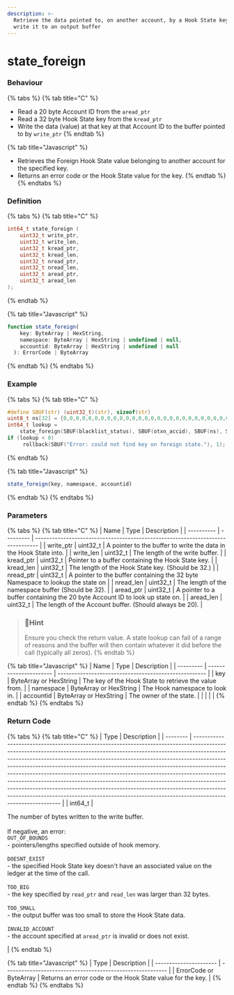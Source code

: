 ```yaml
---
description: >-
  Retrieve the data pointed to, on another account, by a Hook State key and
  write it to an output buffer
---
```


# state\_foreign

### Behaviour

{% tabs %}
{% tab title="C" %}
* Read a 20 byte Account ID from the `aread_ptr`
* Read a 32 byte Hook State key from the `kread_ptr`
* Write the data (value) at that key at that Account ID to the buffer pointed to by `write_ptr`
{% endtab %}

{% tab title="Javascript" %}
* Retrieves the Foreign Hook State value belonging to another account for the specified key.
* Returns an error code or the Hook State value for the key.
{% endtab %}
{% endtabs %}

### Definition

{% tabs %}
{% tab title="C" %}
```c
int64_t state_foreign (
    uint32_t write_ptr,
    uint32_t write_len,
    uint32_t kread_ptr,
    uint32_t kread_len,
    uint32_t nread_ptr,
    uint32_t nread_len,
    uint32_t aread_ptr,
    uint32_t aread_len  
);
```
{% endtab %}

{% tab title="Javascript" %}
```javascript
function state_foreign(
    key: ByteArray | HexString,
    namespace: ByteArray | HexString | undefined | null,
    accountid: ByteArray | HexString | undefined | null
  ): ErrorCode | ByteArray
```
{% endtab %}
{% endtabs %}



### Example

{% tabs %}
{% tab title="C" %}
```c
#define SBUF(str) (uint32_t)(str), sizeof(str)
uint8_t ns[32] = {0,0,0,0,0,0,0,0,0,0,0,0,0,0,0,0,0,0,0,0,0,0,0,0,0,0,0,0,0,0,0,0};
int64_t lookup =
    state_foreign(SBUF(blacklist_status), SBUF(otxn_accid), SBUF(ns), SBUF(blacklist_accid));
if (lookup < 0)
     rollback(SBUF("Error: could not find key on foreign state."), 1);
```
{% endtab %}

{% tab title="Javascript" %}
```javascript
state_foreign(key, namespace, accountid)
```
{% endtab %}
{% endtabs %}



### Parameters

{% tabs %}
{% tab title="C" %}
| Name       | Type      | Description                                                                     |
| ---------- | --------- | ------------------------------------------------------------------------------- |
| write\_ptr | uint32\_t | A pointer to the buffer to write the data in the Hook State into.               |
| write\_len | uint32\_t | The length of the write buffer.                                                 |
| kread\_ptr | uint32\_t | Pointer to a buffer containing the Hook State key.                              |
| kread\_len | uint32\_t | The length of the Hook State key. (Should be 32.)                               |
| nread\_ptr | uint32\_t | A pointer to the buffer containing the 32 byte Namespace to lookup the state on |
| nread\_len | uint32\_t | The length of the namespace buffer (Should be 32).                              |
| aread\_ptr | uint32\_t | A pointer to a buffer containing the 20 byte Account ID to look up state on.    |
| aread\_len | uint32\_t | The length of the Account buffer. (Should always be 20).                        |

> ### 📘Hint
>
> Ensure you check the return value. A state lookup can fail of a range of reasons and the buffer will then contain whatever it did before the call (typically all zeros).
{% endtab %}

{% tab title="Javascript" %}
| Name      | Type                   | Description                                           |
| --------- | ---------------------- | ----------------------------------------------------- |
| key       | ByteArray or HexString | The key of the Hook State to retrieve the value from. |
| namespace | ByteArray or HexString | The Hook namespace to look in.                        |
| accountid | ByteArray or HexString | The owner of the state.                               |
|           |                        |                                                       |
{% endtab %}
{% endtabs %}



### Return Code

{% tabs %}
{% tab title="C" %}
| Type     | Description                                                                                                                                                                                                                                                                                                                                                                                                                                                                                                                                                                                                                                                                    |
| -------- | ------------------------------------------------------------------------------------------------------------------------------------------------------------------------------------------------------------------------------------------------------------------------------------------------------------------------------------------------------------------------------------------------------------------------------------------------------------------------------------------------------------------------------------------------------------------------------------------------------------------------------------------------------------------------------ |
| int64\_t | <p>The number of bytes written to the write buffer.<br><br>If negative, an error:<br><code>OUT_OF_BOUNDS</code><br>- pointers/lengths specified outside of hook memory.<br><br><code>DOESNT_EXIST</code><br>- the specified Hook State key doesn't have an associated value on the ledger at the time of the call.<br><br><code>TOO_BIG</code><br>- the key specified by <code>read_ptr</code> and <code>read_len</code> was larger than 32 bytes.<br><br><code>TOO_SMALL</code><br>- the output buffer was too small to store the Hook State data.<br><br><code>INVALID_ACCOUNT</code><br>- the account specified at <code>aread_ptr</code> is invalid or does not exist.</p> |
{% endtab %}

{% tab title="Javascript" %}
| Type                   | Description                                                |
| ---------------------- | ---------------------------------------------------------- |
| ErrorCode or ByteArray | Returns an error code or the Hook State value for the key. |
{% endtab %}
{% endtabs %}

